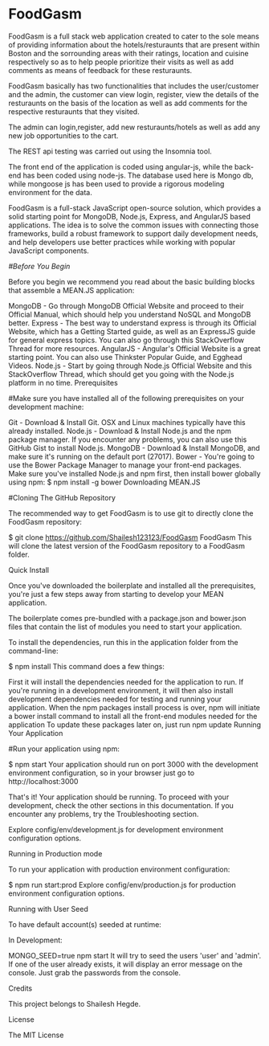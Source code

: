 # FoodGasm

FoodGasm is a full stack web application created to cater to the sole means of providing information about the hotels/resturaunts that are present within Boston and the sorrounding areas with their ratings, location and cuisine respectively so as to help people prioritize their visits as well as add comments as means of feedback for these resturaunts.

FoodGasm basically has two functionalities that includes the user/customer and the admin, the customer can view login, register, view the details of the resturaunts on the basis of the location as well as add comments for the respective resturaunts that they visited.

The admin can login,register, add new resturaunts/hotels as well as add any new job opportunities to the cart.

The REST api testing was carried out using the Insomnia tool.

The front end of the application is coded using angular-js, while the back-end has been coded using node-js. The database used here is Mongo db, while mongoose js has been used to provide a rigorous modeling environment for the data.

FoodGasm is a full-stack JavaScript open-source solution, which provides a solid starting point for MongoDB, Node.js, Express, and AngularJS based applications. The idea is to solve the common issues with connecting those frameworks, build a robust framework to support daily development needs, and help developers use better practices while working with popular JavaScript components.

*#Before You Begin*

Before you begin we recommend you read about the basic building blocks that assemble a MEAN.JS application:

MongoDB - Go through MongoDB Official Website and proceed to their Official Manual, which should help you understand NoSQL and MongoDB better.
Express - The best way to understand express is through its Official Website, which has a Getting Started guide, as well as an ExpressJS guide for general express topics. You can also go through this StackOverflow Thread for more resources.
AngularJS - Angular's Official Website is a great starting point. You can also use Thinkster Popular Guide, and Egghead Videos.
Node.js - Start by going through Node.js Official Website and this StackOverflow Thread, which should get you going with the Node.js platform in no time.
Prerequisites

#Make sure you have installed all of the following prerequisites on your development machine:

Git - Download & Install Git. OSX and Linux machines typically have this already installed.
Node.js - Download & Install Node.js and the npm package manager. If you encounter any problems, you can also use this GitHub Gist to install Node.js.
MongoDB - Download & Install MongoDB, and make sure it's running on the default port (27017).
Bower - You're going to use the Bower Package Manager to manage your front-end packages. Make sure you've installed Node.js and npm first, then install bower globally using npm:
$ npm install -g bower
Downloading MEAN.JS

#Cloning The GitHub Repository

The recommended way to get FoodGasm is to use git to directly clone the FoodGasm repository:

$ git clone https://github.com/Shailesh123123/FoodGasm FoodGasm
This will clone the latest version of the FoodGasm repository to a FoodGasm folder.

Quick Install

Once you've downloaded the boilerplate and installed all the prerequisites, you're just a few steps away from starting to develop your MEAN application.

The boilerplate comes pre-bundled with a package.json and bower.json files that contain the list of modules you need to start your application.

To install the dependencies, run this in the application folder from the command-line:

$ npm install
This command does a few things:

First it will install the dependencies needed for the application to run.
If you're running in a development environment, it will then also install development dependencies needed for testing and running your application.
When the npm packages install process is over, npm will initiate a bower install command to install all the front-end modules needed for the application
To update these packages later on, just run npm update
Running Your Application

#Run your application using npm:

$ npm start
Your application should run on port 3000 with the development environment configuration, so in your browser just go to http://localhost:3000

That's it! Your application should be running. To proceed with your development, check the other sections in this documentation. If you encounter any problems, try the Troubleshooting section.

Explore config/env/development.js for development environment configuration options.

Running in Production mode

To run your application with production environment configuration:

$ npm run start:prod
Explore config/env/production.js for production environment configuration options.

Running with User Seed

To have default account(s) seeded at runtime:

In Development:

MONGO_SEED=true npm start
It will try to seed the users 'user' and 'admin'. If one of the user already exists, it will display an error message on the console. Just grab the passwords from the console.


Credits

This project belongs to Shailesh Hegde.

License

The MIT License
